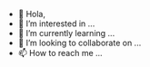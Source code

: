 - 👋 Hola,
- 👀 I’m interested in ...
- 🌱 I’m currently learning ...
- 💞️ I’m looking to collaborate on ...
- 📫 How to reach me ...

<!---
devacocent/devacocent is a ✨ special ✨ repository because its `README.md` (this file) appears on your GitHub profile.
You can click the Preview link to take a look at your changes.
--->
